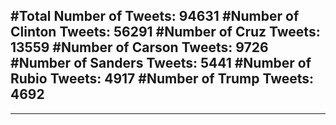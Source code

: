 #Total Number of Tweets: 94631 
#Number of Clinton Tweets: 56291
#Number of Cruz Tweets: 13559
#Number of Carson Tweets: 9726
#Number of Sanders Tweets: 5441
#Number of Rubio Tweets: 4917
#Number of Trump Tweets: 4692
---
---

